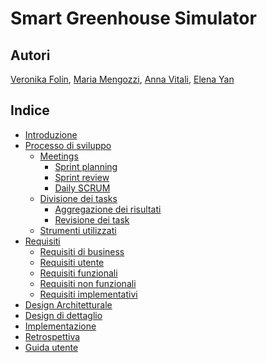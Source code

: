 # Smart Greenhouse Simulator

## Autori

[Veronika Folin](mailto:veronika.folin@studio.unibo.it),
[Maria Mengozzi](mailto:maria.mengozzi3@studio.unibo.it),
[Anna Vitali](mailto:anna.vitali4@studio.unibo.it),
[Elena Yan](mailto:elena.yan@studio.unibo.it)

## Indice
- [Introduzione](#introduzione)
- [Processo di sviluppo](#1-processo-di-sviluppo)
  - [Meetings](#11-meetings)
    - [Sprint planning](#111-sprint-planning)
    - [Sprint review](#112-sprint-review)
    - [Daily SCRUM](#113-daily-scrum)
  - [Divisione dei tasks](#12-divisione-dei-tasks)
    - [Aggregazione dei risultati](#121-aggregazione-dei-risultati)
    - [Revisione dei task](#122-revisione-dei-task)
  - [Strumenti utilizzati](#13-strumenti-utilizzati)
- [Requisiti](#2-requisiti)
  -  [Requisiti di business](#21-requisiti-di-business)
  -  [Requisiti utente](#22-requisiti-utente)
  -  [Requisiti funzionali](#23-requisiti-funzionali)
  -  [Requisiti non funzionali](#24-requisiti-non-funzionali)
  -  [Requisiti implementativi](#25-requisiti-implementativi)
- [Design Architetturale](#3-design-architetturale)
- [Design di dettaglio](#4-design-dettagliato)
- [Implementazione](#5-implementazione)
- [Retrospettiva](#6-retrospettiva)
- [Guida utente](#guida-utente)
